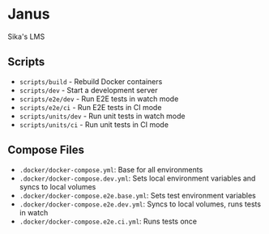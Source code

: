 # Janus

Sika's LMS

## Scripts

* `scripts/build` - Rebuild Docker containers
* `scripts/dev` - Start a development server
* `scripts/e2e/dev` - Run E2E tests in watch mode
* `scripts/e2e/ci` - Run E2E tests in CI mode
* `scripts/units/dev` - Run unit tests in watch mode
* `scripts/units/ci` - Run unit tests in CI mode

## Compose Files

* `.docker/docker-compose.yml`: Base for all environments
* `.docker/docker-compose.dev.yml`: Sets local environment variables and syncs to local volumes
* `.docker/docker-compose.e2e.base.yml`: Sets test environment variables
* `.docker/docker-compose.e2e.dev.yml`: Syncs to local volumes, runs tests in watch
* `.docker/docker-compose.e2e.ci.yml`: Runs tests once
